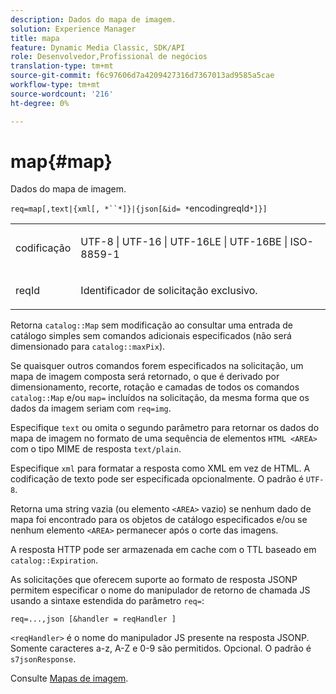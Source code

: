 ```yaml
---
description: Dados do mapa de imagem.
solution: Experience Manager
title: mapa
feature: Dynamic Media Classic, SDK/API
role: Desenvolvedor,Profissional de negócios
translation-type: tm+mt
source-git-commit: f6c97606d7a4209427316d7367013ad9585a5cae
workflow-type: tm+mt
source-wordcount: '216'
ht-degree: 0%

---
```



# map{#map}

Dados do mapa de imagem.

`req=map[,text|{xml[, *``*]}|{json[&id= *`encodingreqId`*]}]`

<table id="simpletable_10F2152FDF33411491FBBAFD173CA5ED"> 
 <tr class="strow"> 
  <td class="stentry"> <p><span class="codeph"><span class="varname"> codificação</span></span> </p> </td> 
  <td class="stentry"> <p><span class="codeph"> UTF-8 | UTF-16 | UTF-16LE | UTF-16BE | ISO-8859-1</span> </p></td> 
 </tr> 
 <tr class="strow"> 
  <td class="stentry"> <p><span class="codeph"><span class="varname"> reqId</span></span> </p></td> 
  <td class="stentry"> <p>Identificador de solicitação exclusivo. </p></td> 
 </tr> 
</table>

Retorna `catalog::Map` sem modificação ao consultar uma entrada de catálogo simples sem comandos adicionais especificados (não será dimensionado para `catalog::maxPix`).

Se quaisquer outros comandos forem especificados na solicitação, um mapa de imagem composta será retornado, o que é derivado por dimensionamento, recorte, rotação e camadas de todos os comandos `catalog::Map` e/ou `map=` incluídos na solicitação, da mesma forma que os dados da imagem seriam com `req=img`.

Especifique `text` ou omita o segundo parâmetro para retornar os dados do mapa de imagem no formato de uma sequência de elementos `HTML <AREA>` com o tipo MIME de resposta `text/plain`.

Especifique `xml` para formatar a resposta como XML em vez de HTML. A codificação de texto pode ser especificada opcionalmente. O padrão é `UTF-8`.

Retorna uma string vazia (ou elemento `<AREA>` vazio) se nenhum dado de mapa foi encontrado para os objetos de catálogo especificados e/ou se nenhum elemento `<AREA>` permanecer após o corte das imagens.

A resposta HTTP pode ser armazenada em cache com o TTL baseado em `catalog::Expiration`.

As solicitações que oferecem suporte ao formato de resposta JSONP permitem especificar o nome do manipulador de retorno de chamada JS usando a sintaxe estendida do parâmetro `req=`:

`req=...,json [&handler = reqHandler ]`

`<reqHandler>` é o nome do manipulador JS presente na resposta JSONP. Somente caracteres a-z, A-Z e 0-9 são permitidos. Opcional. O padrão é `s7jsonResponse`.

Consulte [Mapas de imagem](../../../../../../is-api/http-ref/image-serving-api-ref/c-http-protocol-reference/c-syntax-and-features/r-image-maps.md#reference-ff7d1bac2a064104b0c508a81316fdab).
